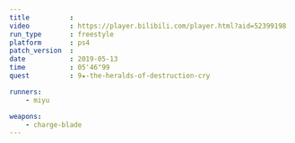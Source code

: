 ```yaml
---
title          :
video          : https://player.bilibili.com/player.html?aid=52399198
run_type       : freestyle
platform       : ps4
patch_version  : 
date           : 2019-05-13
time           : 05'46"99
quest          : 9★-the-heralds-of-destruction-cry

runners:
    - miyu

weapons:
    - charge-blade
---
```

